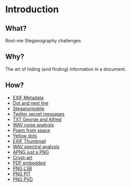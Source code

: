 # Introduction

## What?

Root-me Steganography challenges

## Why?

The art of hiding (and finding) information in a document. 

## How?

* [EXIF Metadata](exif-metadata.md)
* [Dot and next line](dot.md)
* [Steganomobile](mobile.md)
* [Twitter secret messages](twitter.md)
* [TXT George and Alfred](nuit.md)
* [WAV noise analysis](wav-noise.md)
* [Poem from space](poem.md)
* [Yellow dots](dots.md)
* [EXIF Thumbnail](exif-thumb.md)
* [WAV spectral analysis](wav-spectrum.md)
* [APNG just a PNG](apng.md)
* [Crypt-art](art.md)
* [PDF embedded](pdf-embedded.md)
* [PNG LSB](png-lsb.md)
* [PNG PIT](png-pit.md)
* [PNG PVD](png-pvd.md)



